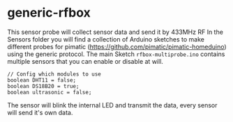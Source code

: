 generic-rfbox
==================

This sensor probe will collect sensor data and send it by 433MHz RF
In the Sensors folder you will find a collection of Arduino sketches to make different probes for pimatic (https://github.com/pimatic/pimatic-homeduino) using the generic protocol.
The main Sketch <code>rfbox-multiprobe.ino</code> contains multiple sensors that you can enable or disable at will.
```
// Config which modules to use
boolean DHT11 = false;
boolean DS18B20 = true;
boolean ultrasonic = false;
```

The sensor will blink the internal LED and transmit the data, every sensor will send it's own data.